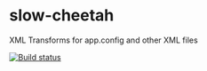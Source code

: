 slow-cheetah
============

XML Transforms for app.config and other XML files

[![Build status](https://ci.appveyor.com/api/projects/status/qqvu367widkayo05)](https://ci.appveyor.com/project/sayedihashimi/slow-cheetah)
